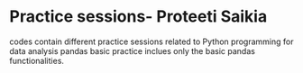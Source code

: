 # Practice sessions- Proteeti Saikia
codes contain different practice sessions related to Python programming for data analysis
pandas basic practice inclues only the basic pandas functionalities.
